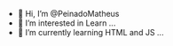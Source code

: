 - 👋 Hi, I’m @PeinadoMatheus
- 👀 I’m interested in Learn ...
- 🌱 I’m currently learning HTML and JS ...
<!---
PeinadoMatheus/PeinadoMatheus is a ✨ special ✨ repository because its `README.md` (this file) appears on your GitHub profile.
You can click the Preview link to take a look at your changes.
--->
